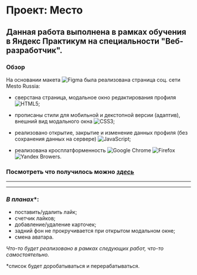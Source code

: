 # Проект: Место

## Данная работа выполнена в рамках обучения в **Яндекс Практикум** на специальности "Веб-разработчик".


### Обзор

На основании макета  ![Figma](https://img.shields.io/badge/figma-%23F24E1E.svg?style=for-the-badge&logo=figma&logoColor=white) была реализована страница соц. сети Mesto Russia:

* сверстана страница, модальное окно редактирования профиля ![HTML5](https://img.shields.io/badge/html5-%23E34F26.svg?style=for-the-badge&logo=html5&logoColor=white);

* прописаны стили для мобильной и декстопной версии (адаптив), внешний вид модального окна  ![CSS3](https://img.shields.io/badge/css3-%231572B6.svg?style=for-the-badge&logo=css3&logoColor=white);

* реализовано открытие, закрытие и изменение данных профиля (без сохранения данных на сервере) ![JavaScript](https://img.shields.io/badge/javascript-%23323330.svg?style=for-the-badge&logo=javascript&logoColor=%23F7DF1E);

* реализована кросплатформенность
![Google Chrome](https://img.shields.io/badge/Google%20Chrome-4285F4?style=for-the-badge&logo=GoogleChrome&logoColor=white)
![Firefox](https://img.shields.io/badge/Firefox-FF7139?style=for-the-badge&logo=Firefox-Browser&logoColor=white)
![Yandex Browers](https://i.postimg.cc/7LMSdpTM/YAndeks-Brauzer-02.png).

### **Посмотреть что получилось можно [*здесь*](https://russian-travel.valerkamade.ru/)**

---
---

### *В планах**:
* поставить/удалить лайк;
* счетчик лайков;
* добавление/удаление карточек;
* задний фон не прокручивается при открытом модальном окне;
* смена аватара.

*Что-то будет реализовано в рамках следующих работ, что-то самостоятельно.*

*список будет доробатываться и перерабатываться.

